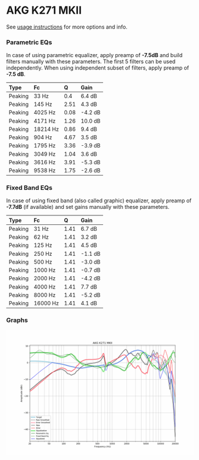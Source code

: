 # AKG K271 MKII
See [usage instructions](https://github.com/jaakkopasanen/AutoEq#usage) for more options and info.

### Parametric EQs
In case of using parametric equalizer, apply preamp of **-7.5dB** and build filters manually
with these parameters. The first 5 filters can be used independently.
When using independent subset of filters, apply preamp of **-7.5 dB**.

| Type    | Fc       |    Q | Gain    |
|:--------|:---------|:-----|:--------|
| Peaking | 33 Hz    | 0.4  | 6.4 dB  |
| Peaking | 145 Hz   | 2.51 | 4.3 dB  |
| Peaking | 4025 Hz  | 0.08 | -4.2 dB |
| Peaking | 4171 Hz  | 1.26 | 10.0 dB |
| Peaking | 18214 Hz | 0.86 | 9.4 dB  |
| Peaking | 904 Hz   | 4.67 | 3.5 dB  |
| Peaking | 1795 Hz  | 3.36 | -3.9 dB |
| Peaking | 3049 Hz  | 1.04 | 3.6 dB  |
| Peaking | 3616 Hz  | 3.91 | -5.3 dB |
| Peaking | 9538 Hz  | 1.75 | -2.6 dB |

### Fixed Band EQs
In case of using fixed band (also called graphic) equalizer, apply preamp of **-7.7dB**
(if available) and set gains manually with these parameters.

| Type    | Fc       |    Q | Gain    |
|:--------|:---------|:-----|:--------|
| Peaking | 31 Hz    | 1.41 | 6.7 dB  |
| Peaking | 62 Hz    | 1.41 | 3.2 dB  |
| Peaking | 125 Hz   | 1.41 | 4.5 dB  |
| Peaking | 250 Hz   | 1.41 | -1.1 dB |
| Peaking | 500 Hz   | 1.41 | -3.0 dB |
| Peaking | 1000 Hz  | 1.41 | -0.7 dB |
| Peaking | 2000 Hz  | 1.41 | -4.2 dB |
| Peaking | 4000 Hz  | 1.41 | 7.7 dB  |
| Peaking | 8000 Hz  | 1.41 | -5.2 dB |
| Peaking | 16000 Hz | 1.41 | 4.1 dB  |

### Graphs
![](./AKG%20K271%20MKII.png)